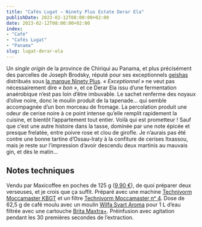 ```yaml
---
title: "Cafés Lugat — Ninety Plus Estate Derar Ela"
publishDate: 2023-02-12T08:00:00+02:00
date: 2023-02-12T08:00:00+02:00
index:
- "Café"
- "Cafés Lugat"
- "Panama"
slug: lugat-derar-ela
---
```


Un *single origin* de la province de Chiriqui au Panama, et plus précisément des parcelles de Joseph Brodsky, réputé pour ses exceptionnels [geishas](https://fr.wikipedia.org/wiki/Liste_de_vari%C3%A9t%C3%A9s_de_caf%C3%A9ier "Liste de variétés de caféier — Wikipédia") distribués sous [la marque Ninety Plus](https://ninetypluscoffee.com/ "Homepage • Ninety Plus Coffee"). *« Exceptionnel »* ne veut pas nécessairement dire *« bon »*, et ce Derar Ela issu d’une fermentation anaérobique n’est pas loin d’être imbuvable. Le sachet renferme des noyaux d’olive noire, donc le moulin produit de la tapenade… qui semble accompagnée d’un bon morceau de fromage. La percolation produit une odeur de cerise noire à ce point intense qu’elle remplit rapidement la cuisine, et bientôt l’appartement tout entier. Voilà qui est prometteur ! Sauf que c’est une autre histoire dans la tasse, dominée par une note épicée et presque frelatée, entre poivre rose et clou de girofle. Je n’aurais pas été contre une bonne tartine d’Ossau-Iraty à la confiture de cerises Itxassou, mais je reste sur l’impression d’avoir descendu deux martinis au mauvais gin, et dès le matin…

## Notes techniques

Vendu par Maxicoffee en poches de 125 g ([9,90 €](https://www.maxicoffee.com/cafe-grains-ninety-plus-estate-derar-grand-125g-cafes-lugat-p-121831.html "Ninety Plus Estate Derar Ela - Grand Cru 125g - Cafés Lugat")), de quoi préparer deux verseuses, et je crois que ça suffit. Préparé avec une machine [Technivorm Moccamaster KBGT](https://amzn.to/3oKQ0KJ) et un filtre [Technivorm Moccamaster nᵒ 4](https://amzn.to/3mamexu). Dose de 62,5 g de café moulu avec un moulin [Wilfa Svart Aroma](https://amzn.to/38zVkdx) pour 1 L d’eau filtrée avec une cartouche [Brita Maxtra+](https://amzn.to/2WariXS). Préinfusion avec agitation pendant les 30 premières secondes de l’extraction.